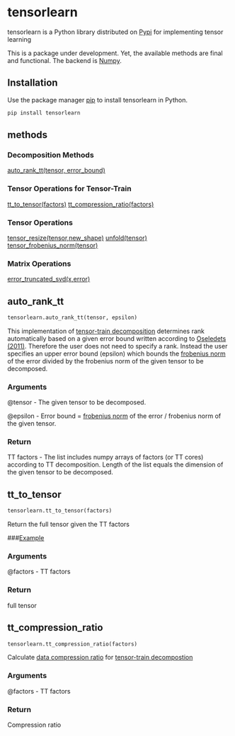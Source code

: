 
# tensorlearn

tensorlearn is a Python library distributed on [Pypi](https://pypi.org) for implementing 
tensor learning 

This is a package under development. Yet, the available methods are final and functional. The backend is [Numpy](https://numpy.org).

    
## Installation

Use the package manager [pip](https://pip.pypa.io/en/stable/) to install tensorlearn in Python.

```python
pip install tensorlearn
```

## methods
### Decomposition Methods
[auto_rank_tt(tensor, error_bound)](#autoranktt-id)

### Tensor Operations for Tensor-Train 
[tt_to_tensor(factors)](#tttotensor-id)
[tt_compression_ratio(factors)](#ttcr-id)

### Tensor Operations
[tensor_resize(tensor,new_shape)](#tensorresize-id)
[unfold(tensor)](#unfold-id)
[tensor_frobenius_norm(tensor)](#tfronorm-id)

### Matrix Operations
[error_truncated_svd(x,error)](#etsvd-id)



## <a name="autoranktt-id"></a>auto_rank_tt

```python
tensorlearn.auto_rank_tt(tensor, epsilon)
```

This implementation of [tensor-train decomposition](https://github.com/rmsolgi/TensorLearn/tree/main/Tensor-Train%20Decomposition) determines rank automatically based on a given error bound written according to [Oseledets (2011)](https://epubs.siam.org/doi/10.1137/090752286). Therefore the user does not need to specify a rank. Instead the user specifies an upper error bound (epsilon) which bounds the [frobenius norm](https://mathworld.wolfram.com/FrobeniusNorm.html) of the error divided by the frobenius norm of the given tensor to be decomposed.

### Arguments 
@tensor <numpy array> - The given tensor to be decomposed.

@epsilon <float> - Error bound = [frobenius norm](https://mathworld.wolfram.com/FrobeniusNorm.html) of the error / frobenius norm of the given tensor.

### Return
TT factors <list> - The list includes numpy arrays of factors (or TT cores) according to TT decomposition. Length of the list equals the dimension of the given tensor to be decomposed.

## <a name="tttotensor-id"></a>tt_to_tensor

```python
tensorlearn.tt_to_tensor(factors)
```

Return the full tensor given the TT factors

###[Example](https://github.com/rmsolgi/TensorLearn/blob/main/Tensor-Train%20Decomposition/example_tt.py)

### Arguments
@factors <list of numpy arrays> - TT factors

### Return
full tensor <numpy array>

## <a name="ttcr-id"></a>tt_compression_ratio

```python
tensorlearn.tt_compression_ratio(factors)
```
Calculate [data compression ratio](https://en.wikipedia.org/wiki/Data_compression_ratio) for [tensor-train decompostion](https://github.com/rmsolgi/TensorLearn/tree/main/Tensor-Train%20Decomposition)
### Arguments
@factors <list of numpy arrays> - TT factors

### Return
Compression ratio <float>









